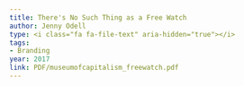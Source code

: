 ```yaml
---
title: There's No Such Thing as a Free Watch
author: Jenny Odell
type: <i class="fa fa-file-text" aria-hidden="true"></i>
tags:
- Branding
year: 2017
link: PDF/museumofcapitalism_freewatch.pdf
---
```

